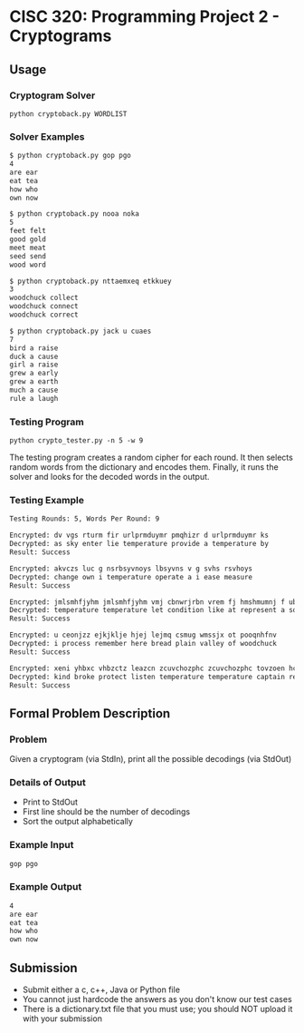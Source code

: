 # CISC 320: Programming Project 2 - Cryptograms

## Usage

### Cryptogram Solver

`python cryptoback.py WORDLIST`

### Solver Examples

```bash
$ python cryptoback.py gop pgo
4
are ear
eat tea
how who
own now
```

```bash
$ python cryptoback.py nooa noka
5
feet felt
good gold
meet meat
seed send
wood word
```

```bash
$ python cryptoback.py nttaemxeq etkkuey
3
woodchuck collect
woodchuck connect
woodchuck correct
```

```bash
$ python cryptoback.py jack u cuaes
7
bird a raise
duck a cause
girl a raise
grew a early
grew a earth
much a cause
rule a laugh
```

### Testing Program

`python crypto_tester.py -n 5 -w 9`

The testing program creates a random cipher for each round. It then selects random words from the dictionary and encodes them. Finally, it runs the solver and looks for the decoded words in the output.

### Testing Example

```bash
Testing Rounds: 5, Words Per Round: 9

Encrypted: dv vgs rturm fir urlprmduymr pmqhizr d urlprmduymr ks
Decrypted: as sky enter lie temperature provide a temperature by
Result: Success

Encrypted: akvczs luc g nsrbsyvnoys lbsyvns v g svhs rsvhoys
Decrypted: change own i temperature operate a i ease measure
Result: Success

Encrypted: jmlsmhfjyhm jmlsmhfjyhm vmj cbnwrjrbn vrem fj hmshmumnj f ubn
Decrypted: temperature temperature let condition like at represent a son
Result: Success

Encrypted: u ceonjzz ejkjklje hjej lejmq csmug wmssjx ot pooqnhfnv
Decrypted: i process remember here bread plain valley of woodchuck
Result: Success

Encrypted: xeni yhbxc vhbzctz leazcn zcuvchozphc zcuvchozphc tovzoen hcmpehc ylbk
Decrypted: kind broke protect listen temperature temperature captain require blow
Result: Success
```

## Formal Problem Description

### Problem

Given a cryptogram (via StdIn), print all the possible decodings (via StdOut)

### Details of Output

- Print to StdOut
- First line should be the number of decodings
- Sort the output alphabetically

### Example Input

```bash
gop pgo
```

### Example Output

```bash
4
are ear
eat tea
how who
own now
```

## Submission

- Submit either a c, c++, Java or Python file
- You cannot just hardcode the answers as you don't know our test cases
- There is a dictionary.txt file that you must use; you should NOT upload it with your submission
